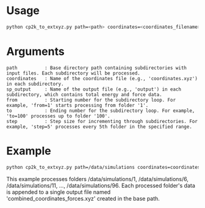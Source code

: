 # Usage
```sh 
python cp2k_to_extxyz.py path=<path> coordinates=<coordinates_filename> sp_output=<output_filename> from=<start_folder> to=<end_folder> step=<folder_step>
```

# Arguments
    path          : Base directory path containing subdirectories with input files. Each subdirectory will be processed.
    coordinates   : Name of the coordinates file (e.g., 'coordinates.xyz') in each subdirectory.
    sp_output     : Name of the output file (e.g., 'output') in each subdirectory, which contains total energy and force data.
    from          : Starting number for the subdirectory loop. For example, 'from=1' starts processing from folder '1'.
    to            : Ending number for the subdirectory loop. For example, 'to=100' processes up to folder '100'.
    step          : Step size for incrementing through subdirectories. For example, 'step=5' processes every 5th folder in the specified range.

# Example
```sh
python cp2k_to_extxyz.py path=/data/simulations coordinates=coordinates.xyz sp_output=output from=1 to=100 step=5
```
This example processes folders /data/simulations/1, /data/simulations/6, /data/simulations/11, ..., /data/simulations/96. 
Each processed folder's data is appended to a single output file named 'combined_coordinates_forces.xyz' created in the base path.